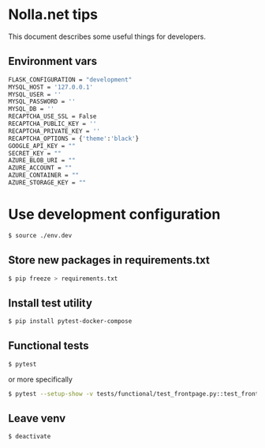 # Nolla.net tips

This document describes some useful things for developers.

## Environment vars

```bash
FLASK_CONFIGURATION = "development"
MYSQL_HOST = '127.0.0.1'
MYSQL_USER = ''
MYSQL_PASSWORD = ''
MYSQL_DB = ''
RECAPTCHA_USE_SSL = False
RECAPTCHA_PUBLIC_KEY = ''
RECAPTCHA_PRIVATE_KEY = ''
RECAPTCHA_OPTIONS = {'theme':'black'}
GOOGLE_API_KEY = ""
SECRET_KEY = ""
AZURE_BLOB_URI = ""
AZURE_ACCOUNT = ""
AZURE_CONTAINER = ""
AZURE_STORAGE_KEY = ""
```

# Use development configuration
```bash
$ source ./env.dev
```

## Store new packages in requirements.txt
```bash
$ pip freeze > requirements.txt
```


## Install test utility

```bash
$ pip install pytest-docker-compose
```

## Functional tests
```bash
$ pytest
```

or more specifically

```bash
$ pytest --setup-show -v tests/functional/test_frontpage.py::test_frontpage
```


## Leave venv
```bash
$ deactivate
```

